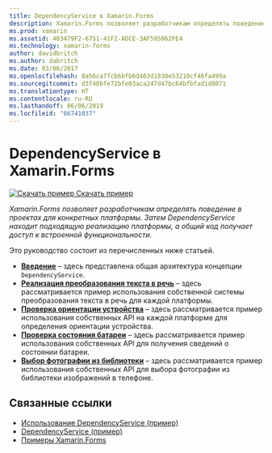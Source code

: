 ```yaml
---
title: DependencyService в Xamarin.Forms
description: Xamarin.Forms позволяет разработчикам определять поведение в проектах для конкретных платформы. Затем DependencyService находит подходящую реализацию платформы, а общий код получает доступ к встроенной функциональности.
ms.prod: xamarin
ms.assetid: 403479F2-6751-41F2-ADCE-3AF595062FE4
ms.technology: xamarin-forms
author: davidbritch
ms.author: dabritch
ms.date: 03/06/2017
ms.openlocfilehash: 8a56ca7fcb6bfb6d463d1830e53210cf46fa499a
ms.sourcegitcommit: d3f48bfe72bfe03aca247d47bc64bfbfad1d8071
ms.translationtype: HT
ms.contentlocale: ru-RU
ms.lasthandoff: 06/06/2019
ms.locfileid: "66741037"
---
```

# <a name="xamarinforms-dependencyservice"></a>DependencyService в Xamarin.Forms

[![Скачать пример](~/media/shared/download.png) Скачать пример](https://developer.xamarin.com/samples/xamarin-forms/UsingDependencyService/)

_Xamarin.Forms позволяет разработчикам определять поведение в проектах для конкретных платформы. Затем DependencyService находит подходящую реализацию платформы, а общий код получает доступ к встроенной функциональности._

Это руководство состоит из перечисленных ниже статьей.

- **[Введение](introduction.md)** &ndash; здесь представлена общая архитектура концепции `DependencyService`.
- **[Реализация преобразования текста в речь](text-to-speech.md)** &ndash; здесь рассматривается пример использования собственной системы преобразования текста в речь для каждой платформы.
- **[Проверка ориентации устройства](device-orientation.md)** &ndash; здесь рассматривается пример использования собственных API на каждой платформе для определения ориентации устройства.
- **[Проверка состояния батареи](battery-info.md)** &ndash; здесь рассматривается пример использования собственных API для получения сведений о состоянии батареи.
- **[Выбор фотографии из библиотеки](photo-picker.md)** &ndash; здесь рассматривается пример использования собственных API для выбора фотографии из библиотеки изображений в телефоне.


## <a name="related-links"></a>Связанные ссылки

- [Использование DependencyService (пример)](https://developer.xamarin.com/samples/xamarin-forms/UsingDependencyService/)
- [DependencyService (пример)](https://developer.xamarin.com/samples/xamarin-forms/DependencyService/)
- [Примеры Xamarin.Forms](https://github.com/xamarin/xamarin-forms-samples)
